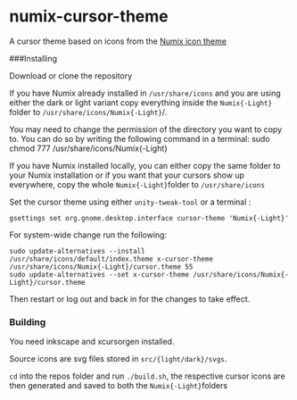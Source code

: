 # numix-cursor-theme

A cursor theme based on icons from the [Numix icon theme](https://github.com/numixproject/numix-icon-theme/issues)

###Installing 

Download or clone the repository

If you have Numix already installed in `/usr/share/icons` and you are using either the dark or light variant copy everything inside the `Numix{-Light}` folder to `/usr/share/icons/Numix{-Light}`/.

You may need to change the permission of the directory you want to copy to. You can do so by writing the following command in a terminal:
    sudo chmod 777 /usr/share/icons/Numix{-Light}

If you have Numix installed locally, you can either copy the same folder to your Numix installation or if you want that your cursors show up everywhere, copy the whole `Numix{-Light}`folder to `/usr/share/icons`

Set the cursor theme using either `unity-tweak-tool` or a terminal :

    gsettings set org.gnome.desktop.interface cursor-theme 'Numix{-Light}'

For system-wide change run the following:

    sudo update-alternatives --install /usr/share/icons/default/index.theme x-cursor-theme /usr/share/icons/Numix{-Light}/cursor.theme 55
    sudo update-alternatives --set x-cursor-theme /usr/share/icons/Numix{-Light}/cursor.theme

Then restart or log out and back in for the changes to take effect.

### Building

You need inkscape and xcursorgen installed. 

Source icons are svg files stored in `src/{light/dark}/svgs`. 

`cd` into the repos folder and run `./build.sh`, the respective cursor icons are then generated and saved to both the `Numix{-Light}`folders
